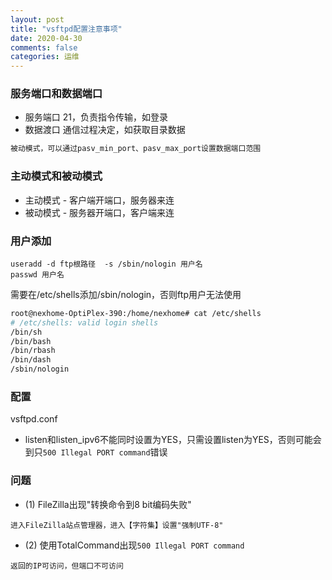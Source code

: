 ```yaml
---
layout: post
title: "vsftpd配置注意事项"
date: 2020-04-30
comments: false
categories: 运维
---
```


### 服务端口和数据端口

* 服务端口 21，负责指令传输，如登录
* 数据渡口 通信过程决定，如获取目录数据

```bash
被动模式，可以通过pasv_min_port、pasv_max_port设置数据端口范围
```

### 主动模式和被动模式

* 主动模式 - 客户端开端口，服务器来连
* 被动模式 - 服务器开端口，客户端来连
    
### 用户添加

```
useradd -d ftp根路径  -s /sbin/nologin 用户名
passwd 用户名
```
需要在/etc/shells添加/sbin/nologin，否则ftp用户无法使用

```bash
root@nexhome-OptiPlex-390:/home/nexhome# cat /etc/shells
# /etc/shells: valid login shells
/bin/sh
/bin/bash
/bin/rbash
/bin/dash
/sbin/nologin
```

### 配置

vsftpd.conf

* listen和listen_ipv6不能同时设置为YES，只需设置listen为YES，否则可能会到只`500 Illegal PORT command`错误


### 问题

* (1) FileZilla出现"转换命令到8 bit编码失败"

```
进入FileZilla站点管理器，进入【字符集】设置"强制UTF-8"
```

* (2) 使用TotalCommand出现`500 Illegal PORT command`

```
返回的IP可访问，但端口不可访问
```